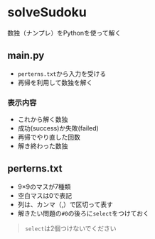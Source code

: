 # solveSudoku
数独（ナンプレ）をPythonを使って解く

## main.py
* `perterns.txt`から入力を受ける
* 再帰を利用して数独を解く
### 表示内容
* これから解く数独
* 成功(success)か失敗(failed)
* 再帰でやり直した回数
* 解き終わった数独

## perterns.txt
* 9×9のマスが7種類
* 空白マスは0で表記
* 列は、カンマ（,）で区切って表す
* 解きたい問題の`#0`の後ろに`select`をつけておく

> `select`は2個つけないでください
